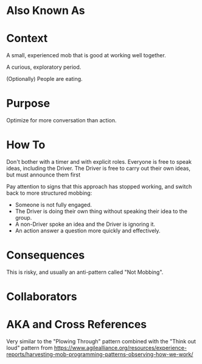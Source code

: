 # Also Known As

# Context

A small, experienced mob that is good at working well together.

A curious, exploratory period.

(Optionally) People are eating.

# Purpose

Optimize for more conversation than action.

# How To

Don't bother with a timer and with explicit roles. Everyone is free to speak ideas, including the Driver. The Driver is free to carry out their own ideas, but must announce them first

Pay attention to signs that this approach has stopped working, and switch back to more structured mobbing:

- Someone is not fully engaged.
- The Driver is doing their own thing without speaking their idea to the group.
- A non-Driver spoke an idea and the Driver is ignoring it.
- An action answer a question more quickly and effectively.

# Consequences

This is risky, and usually an anti-pattern called "Not Mobbing".

# Collaborators

# AKA and Cross References

Very similar to the "Plowing Through" pattern combined with the "Think out loud" pattern from https://www.agilealliance.org/resources/experience-reports/harvesting-mob-programming-patterns-observing-how-we-work/
